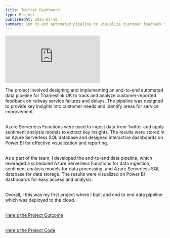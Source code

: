 ```yaml
---
title: Twitter Dashboard
type: Project
publishedAt: 2023-01-19
summary: End to end automated pipeline to visualize customer feedback for Thameslink UK
---
```

<iframe class="video" src="https://www.youtube.com/embed/mLhlzSaivr0" title="Realtime Twitter Dashboard" frameborder="0" allow="accelerometer; autoplay; clipboard-write; encrypted-media; gyroscope; picture-in-picture; web-share" allowfullscreen></iframe>

The project involved designing and implementing an end-to-end automated data pipeline for Thameslink UK to track and analyze customer-reported feedback on railway service failures and delays. The pipeline was designed to provide key insights into customer needs and identify areas for service improvement.

\
Azure Serverless Functions were used to ingest data from Twitter and apply sentiment analysis models to extract key insights. The results were stored in an Azure Serverless SQL database and designed interactive dashboards on Power BI for effective visualization and reporting.

\
As a part of the team, I developed the end-to-end data pipeline, which leveraged a scheduled Azure Serverless Functions for data ingestion, sentiment analysis models for data processing, and Azure Serverless SQL database for data storage. The results were visualized on Power BI dashboards for easy access and analysis.

\
Overall, I this was my first project where I built and end to end data pipeline which was deployed to the cloud.

\
[Here's the Project Outcome](https://github.com/rashmi-carol-dsouza/twitter-dashboard/blob/main/Tweet%20Dashboard%20Report.pdf)

\
[Here's the Project Code](https://github.com/rashmi-carol-dsouza/twitter-dashboard)